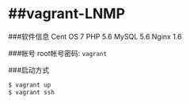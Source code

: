 ##vagrant-LNMP
==============

###软件信息
Cent OS 7
PHP 5.6
MySQL 5.6
Nginx 1.6

###帐号
root帐号密码: `vagrant`

###启动方式
```bash
$ vagrant up
$ vagrant ssh
```


